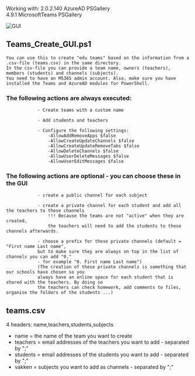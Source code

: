 Working with: 
2.0.2.140            AzureAD                             PSGallery            
4.9.1                MicrosoftTeams                      PSGallery            

![GUI](https://user-images.githubusercontent.com/113233490/208303660-ab4e8536-d2ed-4551-b997-c44eea87714e.PNG)


## Teams_Create_GUI.ps1
    You can use this to create "edu teams" based on the information from a .csv-file (teams.csv) in the same directory.
    In the csv-file you can provide a team name, owners (teachers), members (students) and channels (subjects).
    You need to have an MS365 admin account. Also, make sure you have installed the Teams and AzureAD modules for PowerShell.
    
   ###      The following actions are always executed:
                - Create teams with a custom name

                - Add students and teachers

                - Configure the following settings:
                    -AllowAddRemoveApps $false 
                    -AllowCreateUpdateChannels $false 
                    -AllowCreateUpdateRemoveTabs $false 
                    -AllowDeleteChannels $false 
                    -AllowUserDeleteMessages $false 
                    -AllowUserEditMessages $false
   
   ###      The following actions are optional - you can choose these in the GUI

                - create a public channel for each subject

                - create a private channel for each student and add all the teachers to these channels
                    !!! Because the teams are not "active" when they are created, 
                    the teachers will need to add the students to these channels afterwards.

                - choose a prefix for these private channels (default = "First name Last name", 
                but to make sure they are always on top in the list of channels you can add "0." 
                - for example "0. First name Last name")
                (The creation of these private channels is something that our schools have chosen so you
                always have an online space for each student that is shared with the teachers. By doing so
                the teachers can check homework, add comments to files, organise the folders of the students ...)

   
## teams.csv
  4 headers: name,teachers,students,subjects
  - name = the name of the team you want to create
  - teachers = email addresses of the teachers you want to add - separated by ";"
  - students = email addresses of the students you want to add - separated by ";"
  - vakken = subjects you want to add as channels - separated by ";"
    

